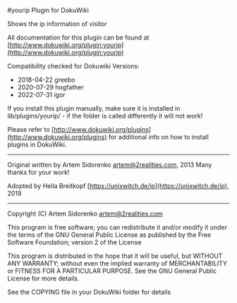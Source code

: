 #yourip Plugin for DokuWiki

Shows the ip information of visitor

All documentation for this plugin can be found at
[http://www.dokuwiki.org/plugin:yourip](http://www.dokuwiki.org/plugin:yourip)

Compatibility checked for Dokuwiki Versions:
* 2018-04-22 greebo
* 2020-07-29 hogfather
* 2022-07-31 igor

If you install this plugin manually, make sure it is installed in
lib/plugins/yourip/ - if the folder is called differently it
will not work!

Please refer to [http://www.dokuwiki.org/plugins](http://www.dokuwiki.org/plugins) for additional info
on how to install plugins in DokuWiki.

----

Original written by Artem Sidorenko <artem@2realities.com>, 2013
Many thanks for your work!

Adopted by Hella Breitkopf [https://unixwitch.de/ip](https://unixwitch.de/ip), 2019

----

Copyright (C) Artem Sidorenko <artem@2realities.com>

This program is free software; you can redistribute it and/or modify
it under the terms of the GNU General Public License as published by
the Free Software Foundation; version 2 of the License

This program is distributed in the hope that it will be useful,
but WITHOUT ANY WARRANTY; without even the implied warranty of
MERCHANTABILITY or FITNESS FOR A PARTICULAR PURPOSE.  See the
GNU General Public License for more details.

See the COPYING file in your DokuWiki folder for details
